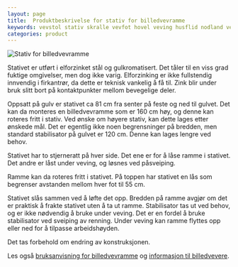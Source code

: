 ```yaml
---
layout: page
title:  Produktbeskrivelse for stativ for billedvevramme
keywords: vevstol stativ skralle vevfot hovel veving husflid nodland vev produksjon
categories: product
---
```


<img src="<%= relative_url '/images/image07_thumb.jpg' %>"
     alt="Stativ for billedvevramme"
     class="image-r" />

<p class="block">
  Stativet er utført i elforzinket stål og gulkromatisert.
  Det tåler til en viss grad fuktige omgivelser, men dog ikke varig.
  Elforzinking er ikke fullstendig innvendig i firkantrør,
  da dette er teknisk vankelig å få til.
  Zink blir under bruk slitt bort på kontaktpunkter mellom bevegelige deler.
</p>

<p class="block">
  Oppsatt på gulv er stativet ca 81 cm fra senter på feste og ned til gulvet.
  Det kan da monteres en billedvevramme som er 160 cm høy,
  og denne kan roteres fritt i stativ.
  Ved ønske om høyere stativ, kan dette lages etter ønskede mål.
  Det er egentlig ikke noen begrensninger på bredden,
  men standard stabilisator på gulvet er 120 cm.
  Denne kan lages lengre ved behov.
</p>

<p class="block">
  Stativet har to stjerneratt på hver side.
  Det ene er for å låse ramme i stativet.
  Det andre er låst under veving, og løsnes ved påsveiping.
</p>

<p class="block">
  Ramme kan da roteres fritt i stativet.
  På toppen har stativet en lås som begrenser
  avstanden mellom hver fot til 55 cm.
</p>

<p class="block">
  Stativet slås sammen ved å løfte det opp.
  Bredden på ramme avgjør om det er praktisk
  å frakte stativet uten å ta ut ramme.
  Stabilisator tas ut ved behov, og er ikke nødvendig å bruke under veving.
  Det er en fordel å bruke stabilisator ved sveiping av renning.
  Under veving kan ramme flyttes opp eller ned for å tilpasse arbeidshøyden.
</p>

<p class="block">
  Det tas forbehold om endring av konstruksjonen.
</p>

<p class="block">
  Les også
  <a href="<%= relative_url 'bruksanvisning_billedvevramme' %>">bruksanvisning for billedvevramme</a>
  og
  <a href="<%= relative_url 'info_billedvevere' %>">informasjon til billedvevere</a>.
</p>
